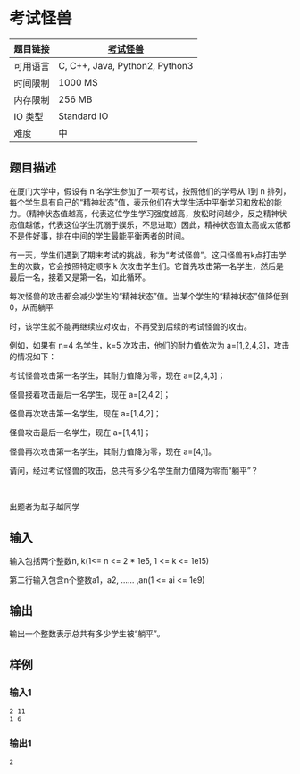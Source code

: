 # 考试怪兽

| 题目链接 | [考试怪兽](http://xmuoj.com/problem/FTCT-43) |
| --- | --- |
| 可用语言 | C, C++, Java, Python2, Python3 |
| 时间限制 | 1000 MS |
| 内存限制 | 256 MB |
| IO 类型 | Standard IO |
| 难度 | 中 |

## 题目描述

<p>在厦门大学中，假设有 n 名学生参加了一项考试，按照他们的学号从 1到 n 排列，每个学生具有自己的“精神状态”值，表示他们在大学生活中平衡学习和放松的能力。（精神状态值越高，代表这位学生学习强度越高，放松时间越少，反之精神状态值越低，代表这位学生沉溺于娱乐，不思进取）因此，精神状态值太高或太低都不是件好事，排在中间的学生最能平衡两者的时间。</p><p>有一天，学生们遇到了期末考试的挑战，称为“考试怪兽”。这只怪兽有k点打击学生的次数，它会按照特定顺序 k 次攻击学生们。它首先攻击第一名学生，然后是最后一名，接着又是第一名，如此循环。</p><p>每次怪兽的攻击都会减少学生的“精神状态”值。当某个学生的“精神状态”值降低到 0，从而躺平</p><p>时，该学生就不能再继续应对攻击，不再受到后续的考试怪兽的攻击。</p><p>例如，如果有 n=4 名学生，k=5 次攻击，他们的耐力值依次为 a=[1,2,4,3]，攻击的情况如下：</p><p>考试怪兽攻击第一名学生，其耐力值降为零，现在 a=[2,4,3]；</p><p>怪兽接着攻击最后一名学生，现在 a=[2,4,2]；</p><p>怪兽再次攻击第一名学生，现在 a=[1,4,2]；</p><p>怪兽攻击最后一名学生，现在 a=[1,4,1]；</p><p>怪兽再次攻击第一名学生，其耐力值降为零，现在 a=[4,1]。</p><p>请问，经过考试怪兽的攻击，总共有多少名学生耐力值降为零而“躺平”？</p><p><br /></p><p>出题者为赵子越同学</p>

## 输入

<p>输入包括两个整数n, k(1&lt;= n &lt;= 2 * 1e5, 1 &lt;= k &lt;= 1e15)</p><p>第二行输入包含n个整数a1，a2, …… ,an(1 &lt;= ai &lt;= 1e9)</p>

## 输出

<p>输出一个整数表示总共有多少学生被“躺平”。<br /></p>

## 样例

### 输入1

```
2 11
1 6 

```

### 输出1

```
2

```

